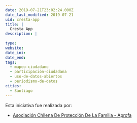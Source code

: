 ```yaml
---
date: 2019-07-21T23:02:24.000Z
date_last_modified: 2019-07-21
uid: cresta-app
title: |
  Cresta App
description: |
  
type: 
website: 
date_ini: 
date_end: 
tags:
  - mapeo-ciudadano
  - participación-ciudadana
  - uso-de-datos-abiertos
  - periodismo-de-datos
cities: 
  - Santiago
---
```


Esta iniciativa fue realizada por:

- [Asociación Chilena De Protección De La Familia - Aprofa](/organizaciones/asociacion-chilena-de-proteccion-de-la-familia-aprofa)
